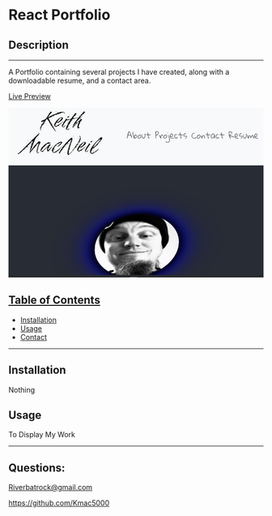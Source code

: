 # React Portfolio

## Description

---

A Portfolio containing several projects I have created, along with a downloadable resume, and a contact area.

[Live Preview](https://stark-lowlands-65639.herokuapp.com/about)

![Screen Shot of App](/public/portfolio-images/Readme_Screenshot.png)

## <ins>Table of Contents</ins>

- [Installation](#installation)
- [Usage](#usage)
- [Contact](#questions)

---

## Installation

Nothing

## Usage

To Display My Work

---

## Questions:

Riverbatrock@gmail.com

https://github.com/Kmac5000
